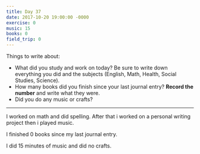 ```yaml
---
title: Day 37
date: 2017-10-20 19:00:00 -0000
exercise: 0
music: 15
books: 0
field_trip: 0
---
```

Things to write about:

* What did you study and work on today? Be sure to write down everything you did and the subjects (English, Math, Health, Social Studies, Science).
* How many books did you finish since your last journal entry? **Record the number** and write what they were.
* Did you do any music or crafts?

***
I worked on math and did spelling. After that i worked on a personal writing project then i played music.

I finished 0 books since my last journal entry.

I did 15 minutes of music and did no crafts.
